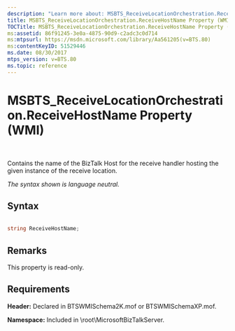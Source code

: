 ```yaml
---
description: "Learn more about: MSBTS_ReceiveLocationOrchestration.ReceiveHostName Property (WMI)"
title: MSBTS_ReceiveLocationOrchestration.ReceiveHostName Property (WMI)
TOCTitle: MSBTS_ReceiveLocationOrchestration.ReceiveHostName Property (WMI)
ms:assetid: 86f91245-3e0a-4875-90d9-c2adc3c0d714
ms:mtpsurl: https://msdn.microsoft.com/library/Aa561205(v=BTS.80)
ms:contentKeyID: 51529446
ms.date: 08/30/2017
mtps_version: v=BTS.80
ms.topic: reference
---
```


# MSBTS\_ReceiveLocationOrchestration.ReceiveHostName Property (WMI)

 

Contains the name of the BizTalk Host for the receive handler hosting the given instance of the receive location.

*The syntax shown is language neutral.*

## Syntax

```C#
  
string ReceiveHostName;  
```

## Remarks

This property is read-only.

## Requirements

**Header:** Declared in BTSWMISchema2K.mof or BTSWMISchemaXP.mof.

**Namespace:** Included in \\root\\MicrosoftBizTalkServer.

